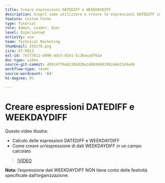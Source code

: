 ```yaml
---
title: Creare espressioni DATEDIFF e WEEKDAYDIFF
description: Scopri come utilizzare e creare le espressioni DATEDIFF in un campo calcolato in Adobe [!DNL Workfront].
feature: Custom Forms
type: Tutorial
role: Admin, Leader, User
level: Experienced
activity: use
team: Technical Marketing
thumbnail: 335176.png
jira: KT-8913
exl-id: 7ef77612-d490-4dc5-82e1-5c36acad761e
doc-type: video
source-git-commit: 409147f9a62302d28e14b834981992a0421d4e4b
workflow-type: tm+mt
source-wordcount: '64'
ht-degree: 0%

---
```


# Creare espressioni DATEDIFF e WEEKDAYDIFF

Questo video illustra:

* Calcolo delle espressioni DATEDIFF e WEEKDAYDIFF
* Come creare un’espressione di dati WEEKDAYDIFF in un campo calcolato

>[!VIDEO](https://video.tv.adobe.com/v/335176/?quality=12&learn=on)

**Nota**: l’espressione dati WEEKDAYDIFF NON tiene conto delle festività specificate dall’organizzazione.
